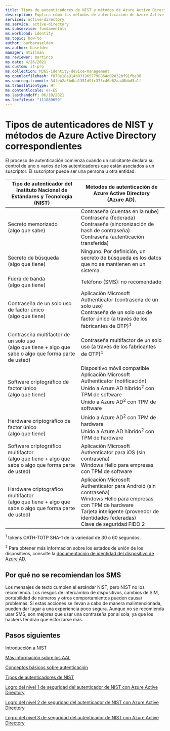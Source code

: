 ```yaml
---
title: Tipos de autenticadores de NIST y métodos de Azure Active Directory correspondientes
description: Explica cómo los métodos de autenticación de Azure Active Directory se alinean con los tipos de autenticadores de NIST.
services: active-directory
ms.service: active-directory
ms.subservice: fundamentals
ms.workload: identity
ms.topic: how-to
author: barbaraselden
ms.author: baselden
manager: mtillman
ms.reviewer: martinco
ms.date: 4/26/2021
ms.custom: it-pro
ms.collection: M365-identity-device-management
ms.openlocfilehash: f878e18a914b0319657790864d02832bf91fbe36
ms.sourcegitcommit: 34feb2a5bdba1351d9fc375c46e62aa40bbd5a1f
ms.translationtype: HT
ms.contentlocale: es-ES
ms.lasthandoff: 06/10/2021
ms.locfileid: "111889659"
---
```

# <a name="nist-authenticator-types-and-aligned-azure-active-directory-methods"></a>Tipos de autenticadores de NIST y métodos de Azure Active Directory correspondientes

El proceso de autenticación comienza cuando un solicitante declara su control de uno o varios de los autenticadores que están asociados a un suscriptor. El suscriptor puede ser una persona u otra entidad.

| Tipo de autenticador del Instituto Nacional de Estándares y Tecnología (NIST)| Métodos de autenticación de Azure Active Directory (Azure AD). |
| - | - |
|  Secreto memorizado <br> (algo que sabe)|  Contraseña (cuentas en la nube)  <br>Contraseña (federada)<br> Contraseña (sincronización de hash de contraseña)<br>Contraseña (autenticación transferida) |
|Secreto de búsqueda <br> (algo que tiene)| Ninguno. Por definición, un secreto de búsqueda es los datos que no se mantienen en un sistema. |
|Fuera de banda <br>(algo que tiene)| Teléfono (SMS): no recomendado |
| Contraseña de un solo uso de factor único <br>‎(algo que tiene)| Aplicación Microsoft Authenticator (contraseña de un solo uso)  <br>Contraseña de un solo uso de factor único (a través de los fabricantes de OTP)<sup data-htmlnode="">1</sup> | 
| Contraseña multifactor de un solo uso<br>(algo que tiene + algo que sabe o algo que forma parte de usted)| Contraseña multifactor de un solo uso (a través de los fabricantes de OTP)<sup data-htmlnode="">1</sup>| 
|Software criptográfico de factor único<br>(algo que tiene)|Dispositivo móvil compatible <br> Aplicación Microsoft Authenticator (notificación) <br> Unido a Azure AD híbrido<sup data-htmlnode="">2</sup> con TPM de software<br> Unido a Azure AD<sup data-htmlnode="">2</sup> con TPM de software |
| Hardware criptográfico de factor único <br>(algo que tiene) | Unido a Azure AD<sup data-htmlnode="">2</sup> con TPM de hardware <br> Unido a Azure AD híbrido<sup data-htmlnode="">2</sup> con TPM de hardware|
|Software criptográfico multifactor<br>(algo que tiene + algo que sabe o algo que forma parte de usted) | Aplicación Microsoft Authenticator para iOS (sin contraseña)<br> Windows Hello para empresas con TPM de software |
|Hardware criptográfico multifactor <br>(algo que tiene + algo que sabe o algo que forma parte de usted) |Aplicación Microsoft Authenticator para Android (sin contraseña)<br> Windows Hello para empresas con TPM de hardware<br> Tarjeta inteligente (proveedor de identidades federadas) <br> Clave de seguridad FIDO 2 |


<sup data-htmlnode="">1</sup> tokens OATH-TOTP SHA-1 de la variedad de 30 o 60 segundos.

<sup data-htmlnode="">2</sup> Para obtener más información sobre los estados de unión de los dispositivos, consulte la [documentación de identidad del dispositivo de Azure AD](../devices/index.yml). 

## <a name="why-sms-isnt-recommended"></a>Por qué no se recomiendan los SMS 

Los mensajes de texto cumplen el estándar NIST, pero NIST no los recomienda. Los riesgos de intercambio de dispositivos, cambios de SIM, portabilidad de números y otros comportamientos pueden causar problemas. Si estas acciones se llevan a cabo de manera malintencionada, pueden dar lugar a una experiencia poco segura. Aunque no se recomienda usar SMS, son mejores que usar una contraseña por sí sola, ya que los hackers tendrán que esforzarse más. 

## <a name="next-steps"></a>Pasos siguientes 

[Introducción a NIST](nist-overview.md)

[Más información sobre los AAL](nist-about-authenticator-assurance-levels.md)

[Conceptos básicos sobre autenticación](nist-authentication-basics.md)

[Tipos de autenticadores de NIST](nist-authenticator-types.md)

[Logro del nivel 1 de seguridad del autenticador de NIST con Azure Active Directory](nist-authenticator-assurance-level-1.md)

[Logro del nivel 2 de seguridad del autenticador de NIST con Azure Active Directory](nist-authenticator-assurance-level-2.md)

[Logro del nivel 3 de seguridad del autenticador de NIST con Azure Active Directory](nist-authenticator-assurance-level-3.md)